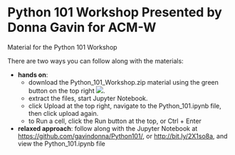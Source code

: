 # Python 101 Workshop Presented by Donna Gavin for ACM-W
Material for the Python 101 Workshop

There are two ways you can follow along with the materials:

- **hands on**: 
    - download the Python_101_Workshop.zip material using the green button on the top right ![](download-repo.png). 
    - extract the files, start Jupyter Notebook.
    - click Upload at the top right, navigate to the Python_101.ipynb file, then click upload again.
    - to Run a cell, click the Run button at the top, or Ctrl + Enter
- **relaxed approach**: follow along with the Jupyter Notebook at https://github.com/gavindonna/Python101/, or http://bit.ly/2X1so8a, and view the Python_101.ipynb file 
